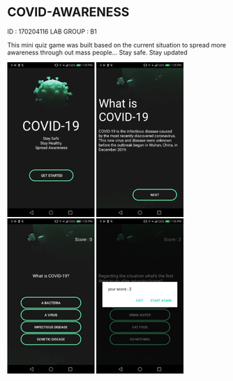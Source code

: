 # COVID-AWARENESS
ID : 170204116
LAB GROUP : B1

This mini quiz game was built based on the current situation to spread more awareness through out mass people... Stay safe. Stay updated


<img src = "images/ss1.png" width=200> <img src = "images/ss3.png" width=200> <img src = "images/ss4.png" width=200> <img src = "images/ss5.png" width=200>
